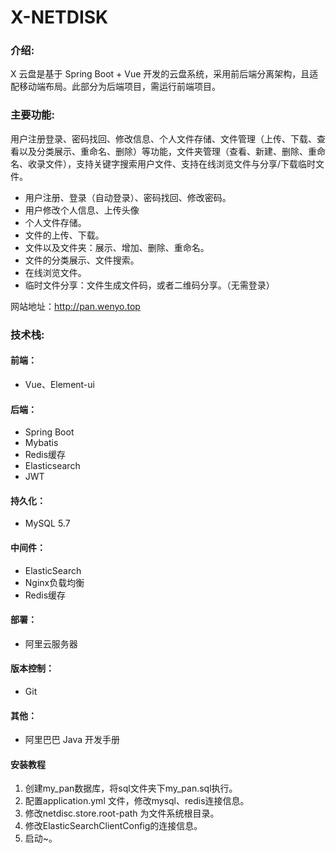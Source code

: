# X-NETDISK

### 介绍:

X 云盘是基于 Spring Boot + Vue 开发的云盘系统，采用前后端分离架构，且适配移动端布局。此部分为后端项目，需运行前端项目。

### 主要功能:

用户注册登录、密码找回、修改信息、个人文件存储、文件管理（上传、下载、查看以及分类展示、重命名、删除）等功能，文件夹管理（查看、新建、删除、重命名、收录文件），支持关键字搜索用户文件、支持在线浏览文件与分享/下载临时文件。

- 用户注册、登录（自动登录）、密码找回、修改密码。
- 用户修改个人信息、上传头像
- 个人文件存储。
- 文件的上传、下载。
- 文件以及文件夹：展示、增加、删除、重命名。
- 文件的分类展示、文件搜索。
- 在线浏览文件。
- 临时文件分享：文件生成文件码，或者二维码分享。（无需登录）

网站地址：http://pan.wenyo.top

### 技术栈:

#### 前端：

- Vue、Element-ui

#### 后端：

- Spring Boot
- Mybatis
- Redis缓存
- Elasticsearch 
- JWT

#### 持久化：

- MySQL 5.7

#### 中间件：

- ElasticSearch
- Nginx负载均衡
- Redis缓存

#### 部署：

- 阿里云服务器

#### 版本控制：

- Git

#### 其他：

- 阿里巴巴 Java 开发手册


#### 安装教程

1.  创建my_pan数据库，将sql文件夹下my_pan.sql执行。
2.  配置application.yml 文件，修改mysql、redis连接信息。
3.  修改netdisc.store.root-path 为文件系统根目录。
4.  修改ElasticSearchClientConfig的连接信息。
5.  启动~。
